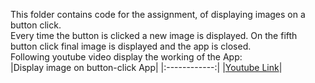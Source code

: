 This folder contains code for the assignment, of displaying images on a button click. <br/>
Every time the button is clicked a new image is displayed. On the fifth button click final image is displayed and the app is closed. <br/>
Following youtube video display the working of the App: <br/>
|Display image on button-click App|
|:------------:|
|[Youtube Link](https://youtu.be/4UT9I_ql9sQ)|
